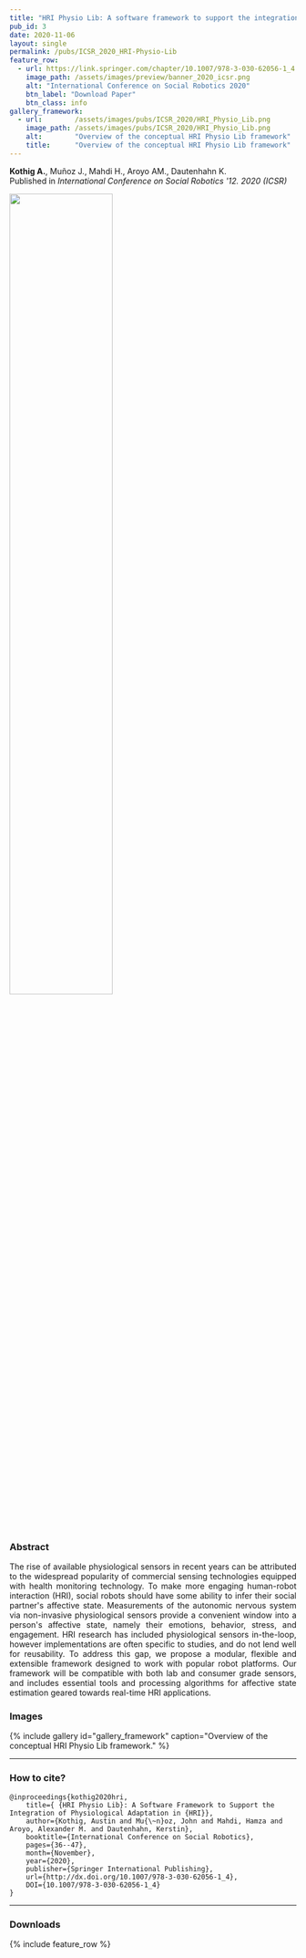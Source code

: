 ```yaml
---
title: "HRI Physio Lib: A software framework to support the integration of physiological adaptation in HRI"
pub_id: 3
date: 2020-11-06
layout: single
permalink: /pubs/ICSR_2020_HRI-Physio-Lib
feature_row:
  - url: https://link.springer.com/chapter/10.1007/978-3-030-62056-1_4
    image_path: /assets/images/preview/banner_2020_icsr.png
    alt: "International Conference on Social Robotics 2020"
    btn_label: "Download Paper"
    btn_class: info
gallery_framework:
  - url:        /assets/images/pubs/ICSR_2020/HRI_Physio_Lib.png
    image_path: /assets/images/pubs/ICSR_2020/HRI_Physio_Lib.png
    alt:        "Overview of the conceptual HRI Physio Lib framework"
    title:      "Overview of the conceptual HRI Physio Lib framework"
---
```


**Kothig A.**, Muñoz J., Mahdi H., Aroyo AM., Dautenhahn K. <br /> Published in *International Conference on Social Robotics '12. 2020 (ICSR)* 

<a href="https://sites.psu.edu/icsr2020/">
<img width="60%" src="{{ site.url }}{{ site.baseurl }}/assets/images/conferences/icsr2020.png">
</a>


### Abstract
<div style="text-align: justify">
The rise of available physiological sensors in recent years can be attributed to the widespread popularity of commercial sensing technologies equipped with health monitoring technology. To make more engaging human-robot interaction (HRI), social robots should have some ability to infer their social partner's affective state. Measurements of the autonomic nervous system via non-invasive physiological sensors provide a convenient window into a person's affective state, namely their emotions, behavior, stress, and engagement. HRI research has included physiological sensors in-the-loop, however implementations are often specific to studies, and do not lend well for reusability. To address this gap, we propose a modular, flexible and extensible framework designed to work with popular robot platforms. Our framework will be compatible with both lab and consumer grade sensors, and includes essential tools and processing algorithms for affective state estimation geared towards real-time HRI applications.
</div>


### Images
{% include gallery id="gallery_framework" caption="Overview of the conceptual HRI Physio Lib framework." %}


---

### How to cite?

```
@inproceedings{kothig2020hri,
    title={ {HRI Physio Lib}: A Software Framework to Support the Integration of Physiological Adaptation in {HRI}},
    author={Kothig, Austin and Mu{\~n}oz, John and Mahdi, Hamza and Aroyo, Alexander M. and Dautenhahn, Kerstin},
    booktitle={International Conference on Social Robotics},
    pages={36--47},
    month={November},
    year={2020},
    publisher={Springer International Publishing},
    url={http://dx.doi.org/10.1007/978-3-030-62056-1_4}, 
    DOI={10.1007/978-3-030-62056-1_4}
}
```
---

### Downloads

{% include feature_row %}
